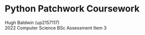# Python Patchwork Coursework

Hugh Baldwin (up2157117)  
2022 Computer Science BSc Assessment Item 3